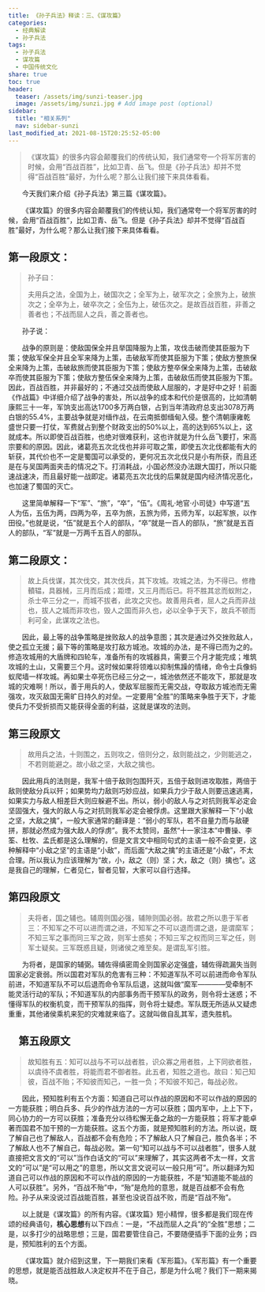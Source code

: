 ```yaml
---
title: 《孙子兵法》释读：三、《谋攻篇》
categories:
  - 经典解读
  - 孙子兵法
tags: 
  - 孙子兵法
  - 谋攻篇
  - 中国传统文化
share: true
toc: true
header:
  teaser: /assets/img/sunzi-teaser.jpg
  image: /assets/img/sunzi.jpg # Add image post (optional)
sidebar:
  title: "相关系列"
  nav: sidebar-sunzi
last_modified_at: 2021-08-15T20:25:52-05:00
---
```


>《谋攻篇》的很多内容会颠覆我们的传统认知，我们通常夸一个将军厉害的时候，会用“百战百胜”，比如卫青、岳飞。但是《孙子兵法》却并不觉得“百战百胜”最好，为什么呢？那么让我们接下来具体看看。

&emsp;&emsp;今天我们来介绍《孙子兵法》第三篇《谋攻篇》。

&emsp;&emsp;《谋攻篇》的很多内容会颠覆我们的传统认知，我们通常夸一个将军厉害的时候，会用“百战百胜”，比如卫青、岳飞。但是《孙子兵法》却并不觉得“百战百胜”最好，为什么呢？那么让我们接下来具体看看。

## **第一段原文：**

> 孙子曰：
>
> 夫用兵之法，全国为上，破国次之；全军为上，破军次之；全旅为上，破旅次之；全卒为上，破卒次之；全伍为上，破伍次之。是故百战百胜，非善之善者也；不战而屈人之兵，善之善者也。

&emsp;&emsp;孙子说：

&emsp;&emsp;战争的原则是：使敌国保全并且举国降服为上策，攻伐击破而使其臣服为下策；使敌军保全并且全军来降为上策，击破敌军而使其臣服为下策；使敌方整旅保全来降为上策，击破敌旅而使其臣服为下策；使敌方整卒保全来降为上策，击破敌卒而使其臣服为下策；使敌方整伍保全来降为上策，击破敌伍而使其臣服为下策。因此，百战百胜，并非最好的；不通过交战而使敌人屈服的，才是好中之好！前面《作战篇》中详细介绍了战争的害处，所以战争的成本和代价是很高的，比如清朝康熙三十一年，军饷支出高达1700多万两白银，占到当年清政府总支出3078万两白银的55.4%，主要战争就是对缅作战，在云南抵御缅甸入侵。整个清朝康雍乾盛世只要一打仗，军费就占到整个财政支出的50%以上，高的达到65%以上，这就成本。所以即使百战百胜，也绝对很难获利，这也许就是为什么岳飞要打，宋高宗要和的原因。因此，诸葛亮五次北伐也并非可取之策，即使五次北伐都能有大的斩获，其代价也不一定是蜀国可以承受的，更何况五次北伐只是小有所获，而且还是在与吴国两面夹击的情况之下。打消耗战，小国必然没办法跟大国打，所以只能速战速决，而且最好能一战即定。诸葛亮五次北伐的后果就是国内经济情况恶化，也加速了蜀国的灭亡。

&emsp;&emsp;这里简单解释一下“军”、“旅”，“卒”，“伍”。《周礼·地官·小司徒》中写道“五人为伍，五伍为两，四两为卒，五卒为旅，五旅为师，五师为军，以起军旅，以作田役。”也就是说，“伍”就是五个人的部队，“卒”就是一百人的部队，“旅”就是五百人的部队，“军”就是一万两千五百人的部队。

## **第二段原文：**

> 故上兵伐谋，其次伐交，其次伐兵，其下攻城。攻城之法，为不得已。修橹轒辒，具器械，三月而后成；距堙，又三月而后已。将不胜其忿而蚁附之，杀士卒三分之一，而城不拔者，此攻之灾也。故善用兵者，屈人之兵而非战也，拔人之城而非攻也，毁人之国而非久也，必以全争于天下，故兵不顿而利可全，此谋攻之法也。

&emsp;&emsp;因此，最上等的战争策略是挫败敌人的战争意图；其次是通过外交挫败敌人，使之孤立无援；最下等的策略是攻打敌方城池。攻城的办法，是不得已而为之的。修造攻城用的大盾牌和四轮车，准备所有的攻城器具，需要三个月才能完成；堆筑攻城的土山，又需要三个月。这时候如果将领难以抑制焦躁的情绪，命令士兵像蚂蚁爬墙一样攻城。再如果士卒死伤已经三分之一，城池依然还不能攻下，那就是攻城的灾难啊！所以，善于用兵的人，使敌军屈服而无需交战，夺取敌方城池而无需强攻，攻灭敌国无需旷日持久的对垒。一定要用“全胜”的策略来争胜于天下，才能使兵力不受折损而又能获得全面的利益，这就是谋攻的法则。

## **第三段原文**

> 故用兵之法，十则围之，五则攻之，倍则分之，敌则能战之，少则能逃之，不若则能避之。故小敌之坚，大敌之擒也。

&emsp;&emsp;因此用兵的法则是，我军十倍于敌则包围歼灭，五倍于敌则进攻取胜，两倍于敌则使敌分兵以歼；如果势均力敌则巧妙应战，如果兵力少于敌人则要迅速逃离，如果实力与敌人相差巨大则应躲避不出。所以，弱小的敌人与之对抗则我军必定会坚固强大，强大的敌人与之对抗则我军必定会被俘虏。这里跟大家解释一下“小敌之坚，大敌之擒”，一般大家通常的翻译是：“弱小的军队，若不自量力而与敌硬拼，那就必然成为强大敌人的俘虏”。我不太赞同，虽然“十一家注本”中曹操、李筌、杜牧、孟氏都是这么理解的，但是文言文中相同句式的主语一般不会变更，这种解释中“小敌之坚”的主语是“小敌”，而后面“大敌之擒”的主语还是“小敌”，不太合理。所以我认为应该理解为“故，小，敌之（则）坚；大，敌之（则）擒也”。这是我自己的理解，仁者见仁，智者见智，大家可以自行选择。

## **第四段原文**

> 夫将者，国之辅也。辅周则国必强，辅隙则国必弱。故君之所以患于军者三：不知军之不可以进而谓之进，不知军之不可以退而谓之退，是谓縻军；不知三军之事而同三军之政，则军士惑矣；不知三军之权而同三军之任，则军士疑矣。三军既惑且疑，则诸侯之难至矣。是谓乱军引胜。

&emsp;&emsp;为将者，是国家的辅弼。辅佐得缜密周全则国家必定强盛，辅佐得疏漏失当则国家必定衰弱。所以国君对军队的危害有三种：不知道军队不可以前进而命令军队前进，不知道军队不可以后退而命令军队后退，这就叫做“縻军————受牵制不能灵活行动的军队；不知道军队的内部事务而干预军队的政务，则令将士迷惑；不懂得军队的权衡机变，而干预军队的指挥，则令将士疑虑。军队既无所适从又疑虑重重，其他诸侯乘机来犯的灾难就来临了。这就叫做自乱其军，遗失胜机。

## &emsp;**第五段原文**

> 故知胜有五：知可以战与不可以战者胜，识众寡之用者胜，上下同欲者胜，以虞待不虞者胜，将能而君不御者胜。此五者，知胜之道也。故曰：知己知彼，百战不贻；不知彼而知己，一胜一负；不知彼不知己，每战必败。

&emsp;&emsp;因此，预知胜利有五个方面：知道自己可以作战的原因和不可以作战的原因的一方能获胜；明白兵多、兵少的作战方法的一方可以获胜；国内军中，上上下下，同心协力的一方可以获胜；准备充分以待松懈无备之敌的一方能获胜；将军才能卓著而国君不加干预的一方能获胜。这五个方面，就是预知胜利的方法。所以说，既了解自己也了解敌人，百战都不会有危险；不了解敌人只了解自己，胜负各半；不了解敌人也不了解自己，每战必败。第一句“知可以战与不可以战者胜”，很多人就直接把文言文的“可以”当作白话文的“可以”来理解了，其实这两者不太一样，文言文的“可以”是“可以用之”的意思，所以文言文说可以一般只用“可”。所以翻译为知道自己可以作战的原因和不可以作战的原因的一方能获胜，不是“知道能不能战的人可以获胜”。另外，“百战不殆”中，“殆”是危险的意思，就是百战都不会有危险。孙子从来没说过百战能百胜，甚至也没说百战不败，而是“百战不殆”。

&emsp;&emsp;以上就是《谋攻篇》的所有内容。《谋攻篇》短小精悍，很多都是我们现在传颂的经典语句，**核心思想**有以下四点：一是，“不战而屈人之兵”的“全胜”思想；二是，以多打少的战略思想；三是，国君要管住自己，不要随便插手下面的业务；四是，预知胜利的五个方面。

&emsp;&emsp;《谋攻篇》就介绍到这里，下一期我们来看《军形篇》。《军形篇》有一个重要的思想，就是能否战胜敌人决定权并不在于自己，那是为什么呢？我们下一期来揭晓。